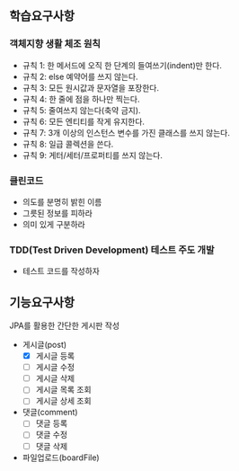 ## 학습요구사항
### 객체지향 생활 체조 원칙
- 규칙 1: 한 메서드에 오직 한 단계의 들여쓰기(indent)만 한다.
- 규칙 2: else 예약어를 쓰지 않는다.
- 규칙 3: 모든 원시값과 문자열을 포장한다.
- 규칙 4: 한 줄에 점을 하나만 찍는다.
- 규칙 5: 줄여쓰지 않는다(축약 금지).
- 규칙 6: 모든 엔티티를 작게 유지한다.
- 규칙 7: 3개 이상의 인스턴스 변수를 가진 클래스를 쓰지 않는다.
- 규칙 8: 일급 콜렉션을 쓴다.
- 규칙 9: 게터/세터/프로퍼티를 쓰지 않는다.

### 클린코드
- 의도를 분명히 밝힌 이름
- 그릇된 정보를 피하라
- 의미 있게 구분하라

### TDD(Test Driven Development) 테스트 주도 개발
- 테스트 코드를 작성하자

## 기능요구사항
JPA를 활용한 간단한 게시판 작성
- 게시글(post)
  - [x] 게시글 등록
  - [ ] 게시글 수정
  - [ ] 게시글 삭제
  - [ ] 게시글 목록 조회
  - [ ] 게시글 상세 조회
- 댓글(comment)
  - [ ] 댓글 등록
  - [ ] 댓글 수정
  - [ ] 댓글 삭제
- 파일업로드(boardFile)
